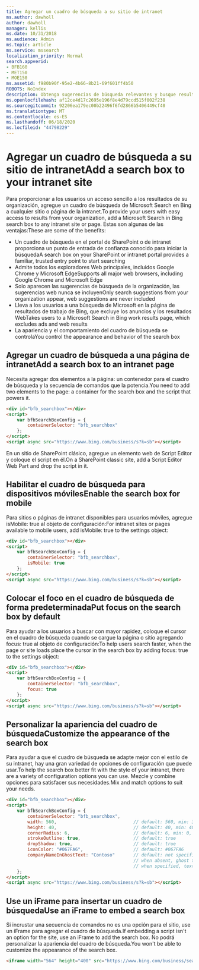 ```yaml
---
title: Agregar un cuadro de búsqueda a su sitio de intranet
ms.author: dawholl
author: dawholl
manager: kellis
ms.date: 10/31/2018
ms.audience: Admin
ms.topic: article
ms.service: mssearch
localization_priority: Normal
search.appverid:
- BFB160
- MET150
- MOE150
ms.assetid: f980b90f-95e2-4b66-8b21-69f601ff4b50
ROBOTS: NoIndex
description: Obtenga sugerencias de búsqueda relevantes y busque resultados de trabajo más rápidos agregando un cuadro de búsqueda de Microsoft Search a un sitio o una página de intranet.
ms.openlocfilehash: af12ce4d17c2695e196f8e4d79ccd515f002f238
ms.sourcegitcommit: 92206ea179ec00b22496f6fd2866b5406449cf40
ms.translationtype: MT
ms.contentlocale: es-ES
ms.lasthandoff: 06/18/2020
ms.locfileid: "44798229"
---
```

# <a name="add-a-search-box-to-your-intranet-site"></a><span data-ttu-id="8a545-103">Agregar un cuadro de búsqueda a su sitio de intranet</span><span class="sxs-lookup"><span data-stu-id="8a545-103">Add a search box to your intranet site</span></span>

<span data-ttu-id="8a545-104">Para proporcionar a los usuarios un acceso sencillo a los resultados de su organización, agregue un cuadro de búsqueda de Microsoft Search en Bing a cualquier sitio o página de la intranet.</span><span class="sxs-lookup"><span data-stu-id="8a545-104">To provide your users with easy access to results from your organization, add a Microsoft Search in Bing search box to any intranet site or page.</span></span> <span data-ttu-id="8a545-105">Estas son algunas de las ventajas:</span><span class="sxs-lookup"><span data-stu-id="8a545-105">These are some of the benefits:</span></span>

- <span data-ttu-id="8a545-106">Un cuadro de búsqueda en el portal de SharePoint o de intranet proporciona un punto de entrada de confianza conocido para iniciar la búsqueda</span><span class="sxs-lookup"><span data-stu-id="8a545-106">A search box on your SharePoint or intranet portal provides a familiar, trusted entry point to start searching</span></span>
- <span data-ttu-id="8a545-107">Admite todos los exploradores Web principales, incluidos Google Chrome y Microsoft Edge</span><span class="sxs-lookup"><span data-stu-id="8a545-107">Supports all major web browsers, including Google Chrome and Microsoft Edge</span></span>
- <span data-ttu-id="8a545-108">Solo aparecen las sugerencias de búsqueda de la organización, las sugerencias web nunca se incluyen</span><span class="sxs-lookup"><span data-stu-id="8a545-108">Only search suggestions from your organization appear, web suggestions are never included</span></span>
- <span data-ttu-id="8a545-109">Lleva a los usuarios a una búsqueda de Microsoft en la página de resultados de trabajo de Bing, que excluye los anuncios y los resultados Web</span><span class="sxs-lookup"><span data-stu-id="8a545-109">Takes users to a Microsoft Search in Bing work results page, which excludes ads and web results</span></span>
- <span data-ttu-id="8a545-110">La apariencia y el comportamiento del cuadro de búsqueda se controla</span><span class="sxs-lookup"><span data-stu-id="8a545-110">You control the appearance and behavior of the search box</span></span>
  
## <a name="add-a-search-box-to-an-intranet-page"></a><span data-ttu-id="8a545-111">Agregar un cuadro de búsqueda a una página de intranet</span><span class="sxs-lookup"><span data-stu-id="8a545-111">Add a search box to an intranet page</span></span>

<span data-ttu-id="8a545-112">Necesita agregar dos elementos a la página: un contenedor para el cuadro de búsqueda y la secuencia de comandos que la potencia.</span><span class="sxs-lookup"><span data-stu-id="8a545-112">You need to add two elements to the page: a container for the search box and the script that powers it.</span></span>
  
```html
<div id="bfb_searchbox"></div>
<script>
    var bfbSearchBoxConfig = {
        containerSelector: "bfb_searchbox"
    };
</script>
<script async src="https://www.bing.com/business/s?k=sb"></script>
```

<span data-ttu-id="8a545-113">En un sitio de SharePoint clásico, agregue un elemento web de Script Editor y coloque el script en él.</span><span class="sxs-lookup"><span data-stu-id="8a545-113">On a SharePoint classic site, add a Script Editor Web Part and drop the script in it.</span></span>
  
## <a name="enable-the-search-box-for-mobile"></a><span data-ttu-id="8a545-114">Habilitar el cuadro de búsqueda para dispositivos móviles</span><span class="sxs-lookup"><span data-stu-id="8a545-114">Enable the search box for mobile</span></span>

<span data-ttu-id="8a545-115">Para sitios o páginas de intranet disponibles para usuarios móviles, agregue isMobile: true al objeto de configuración:</span><span class="sxs-lookup"><span data-stu-id="8a545-115">For intranet sites or pages available to mobile users, add isMobile: true to the settings object:</span></span>
  
```html
<div id="bfb_searchbox"></div>
<script>
    var bfbSearchBoxConfig = {
        containerSelector: "bfb_searchbox", 
        isMobile: true
    };
</script>
<script async src="https://www.bing.com/business/s?k=sb"></script>
```

## <a name="put-focus-on-the-search-box-by-default"></a><span data-ttu-id="8a545-116">Colocar el foco en el cuadro de búsqueda de forma predeterminada</span><span class="sxs-lookup"><span data-stu-id="8a545-116">Put focus on the search box by default</span></span>

<span data-ttu-id="8a545-117">Para ayudar a los usuarios a buscar con mayor rapidez, coloque el cursor en el cuadro de búsqueda cuando se cargue la página o sitio agregando focus: true al objeto de configuración:</span><span class="sxs-lookup"><span data-stu-id="8a545-117">To help users search faster, when the page or site loads place the cursor in the search box by adding focus: true to the settings object:</span></span>
  
```html
<div id="bfb_searchbox"></div>
<script>
    var bfbSearchBoxConfig = {
        containerSelector: "bfb_searchbox",
        focus: true
    };
</script>
<script async src="https://www.bing.com/business/s?k=sb"></script>
```

## <a name="customize-the-appearance-of-the-search-box"></a><span data-ttu-id="8a545-118">Personalizar la apariencia del cuadro de búsqueda</span><span class="sxs-lookup"><span data-stu-id="8a545-118">Customize the appearance of the search box</span></span> 

<span data-ttu-id="8a545-119">Para ayudar a que el cuadro de búsqueda se adapte mejor con el estilo de su intranet, hay una gran variedad de opciones de configuración que puede usar.</span><span class="sxs-lookup"><span data-stu-id="8a545-119">To help the search box better fit with the style of your intranet, there are a variety of configuration options you can use.</span></span> <span data-ttu-id="8a545-120">Mezcle y combine opciones para satisfacer sus necesidades.</span><span class="sxs-lookup"><span data-stu-id="8a545-120">Mix and match options to suit your needs.</span></span>

```html
<div id="bfb_searchbox"></div>
<script>
    var bfbSearchBoxConfig = {
        containerSelector: "bfb_searchbox",
        width: 560,                             // default: 560, min: 360, max: 650
        height: 40,                             // default: 40, min: 40, max: 72
        cornerRadius: 6,                        // default: 6, min: 0, max: 25                                   
        strokeOutline: true,                    // default: true
        dropShadow: true,                       // default: true
        iconColor: "#067FA6",                   // default: #067FA6
        companyNameInGhostText: "Contoso"       // default: not specified
                                                // when absent, ghost text will be "Search work"
                                                // when specified, text will be "Search <companyNameInGhostText>"
    };
</script>
<script async src="https://www.bing.com/business/s?k=sb"></script>
```

## <a name="use-an-iframe-to-embed-a-search-box"></a><span data-ttu-id="8a545-121">Use un iFrame para insertar un cuadro de búsqueda</span><span class="sxs-lookup"><span data-stu-id="8a545-121">Use an iFrame to embed a search box</span></span>

<span data-ttu-id="8a545-122">Si incrustar una secuencia de comandos no es una opción para el sitio, use un iFrame para agregar el cuadro de búsqueda.</span><span class="sxs-lookup"><span data-stu-id="8a545-122">If embedding a script isn't an option for the site, use an iFrame to add the search box.</span></span> <span data-ttu-id="8a545-123">No podrá personalizar la apariencia del cuadro de búsqueda.</span><span class="sxs-lookup"><span data-stu-id="8a545-123">You won't be able to customize the appearance of the search box.</span></span>
  
```html
<iframe width="564" height="400" src="https://www.bing.com/business/searchbox"></iframe>
```
